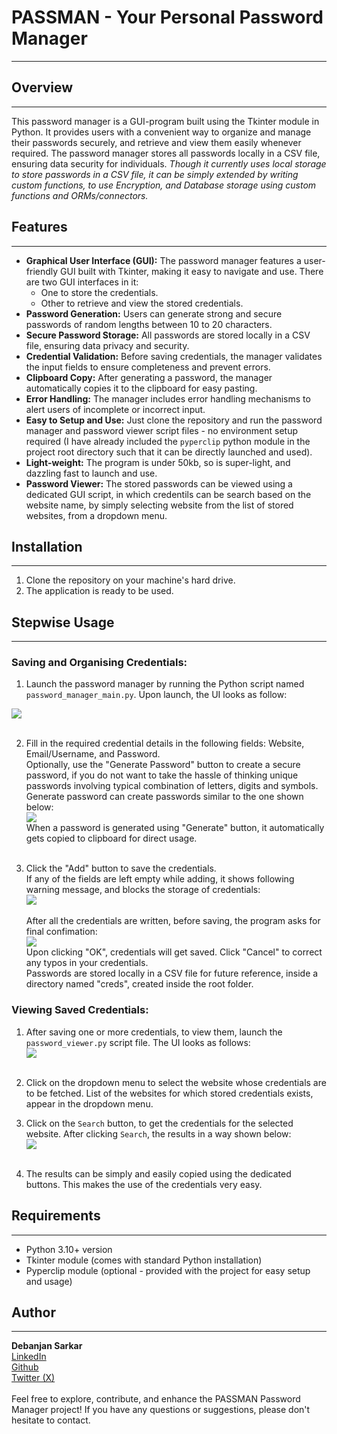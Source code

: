 # PASSMAN - Your Personal Password Manager
--------------------------------------------

## Overview
----------------------------------------------------------------
This password manager is a GUI-program built using the Tkinter module in Python. It provides users with a convenient way to organize and manage their passwords securely, and retrieve and view them easily whenever required. The password manager stores all passwords locally in a CSV file, ensuring data security for individuals.
*Though it currently uses local storage to store passwords in a CSV file, it can be simply extended by writing custom functions, to use Encryption, and Database storage using custom functions and ORMs/connectors.*


## Features
----------------------------------------------------------------
- **Graphical User Interface (GUI):** The password manager features a user-friendly GUI built with Tkinter, making it easy to navigate and use. There are two GUI interfaces in it:
    - One to store the credentials.
    - Other to retrieve and view the stored credentials.
- **Password Generation:** Users can generate strong and secure passwords of random lengths between 10 to 20 characters.
- **Secure Password Storage:** All passwords are stored locally in a CSV file, ensuring data privacy and security.
- **Credential Validation:** Before saving credentials, the manager validates the input fields to ensure completeness and prevent errors.
- **Clipboard Copy:** After generating a password, the manager automatically copies it to the clipboard for easy pasting.
- **Error Handling:** The manager includes error handling mechanisms to alert users of incomplete or incorrect input.
- **Easy to Setup and Use:** Just clone the repository and run the password manager and password viewer script files - no environment setup required (I have already included the `pyperclip` python module in the project root directory such that it can be directly launched and used).
- **Light-weight:** The program is under 50kb, so is super-light, and dazzling fast to launch and use.
- **Password Viewer:** The stored passwords can be viewed using a dedicated GUI script, in which credentils can be search based on the website name, by simply selecting website from the list of stored websites, from a dropdown menu.


## Installation
----------------------------------------------------------------
1. Clone the repository on your machine's hard drive.
2. The application is ready to be used.


## Stepwise Usage
----------------------------------------------------------------

### Saving and Organising Credentials:

1. Launch the password manager by running the Python script named `password_manager_main.py`. Upon launch, the UI looks as follow: <br>
<img src="./screenshots/1-password_manager_ui.jpg">
<br><br>

2. Fill in the required credential details in the following fields: Website, Email/Username, and Password. <br>
Optionally, use the "Generate Password" button to create a secure password, if you do not want to take the hassle of thinking unique passwords involving typical combination of letters, digits and symbols. Generate password can create passwords similar to the one shown below: <br>
<img src="./screenshots/2-generate_password.jpg"> <br>
When a password is generated using "Generate" button, it automatically gets copied to clipboard for direct usage. <br><br>

3. Click the "Add" button to save the credentials. <br>
If any of the fields are left empty while adding, it shows following warning message, and blocks the storage of credentials: <br>
<img src="./screenshots/3-empty_field_dialog_box.jpg"> <br><br>
After all the credentials are written, before saving, the program asks for final confimation: <br>
<img src="./screenshots/4-confirmation_before_save.jpg"> <br>
Upon clicking "OK", credentials will get saved. Click "Cancel" to correct any typos in your credentials. <br>
Passwords are stored locally in a CSV file for future reference, inside a directory named "creds", created inside the root folder.


### Viewing Saved Credentials:

1. After saving one or more credentials, to view them, launch the `password_viewer.py` script file. The UI looks as follows: <br>
<img src="./screenshots/5-password_viewer_initial_ui.jpg"> <br><br>

2. Click on the dropdown menu to select the website whose credentials are to be fetched. List of the websites for which stored credentials exists, appear in the dropdown menu.

3. Click on the `Search` button, to get the credentials for the selected website. After clicking `Search`, the results in a way shown below: <br>
<img src="./screenshots/6-password_viewer_after_search.jpg"> <br><br>

4. The results can be simply and easily copied using the dedicated buttons. This makes the use of the credentials very easy.


## Requirements
-----------------
- Python 3.10+ version
- Tkinter module (comes with standard Python installation)
- Pyperclip module (optional - provided with the project for easy setup and usage)


## Author
------------------
**Debanjan Sarkar**<br>
<a href="https://www.linkedin.com/in/debanjan-sarkar-2001/" target="_blank">LinkedIn</a><br>
<a href="https://github.com/DebanjanSarkar" target="_blank">Github</a><br>
<a href="https://twitter.com/darkolexis" target="_blank">Twitter (X)</a><br><br>
Feel free to explore, contribute, and enhance the PASSMAN Password Manager project! If you have any questions or suggestions, please don't hesitate to contact.